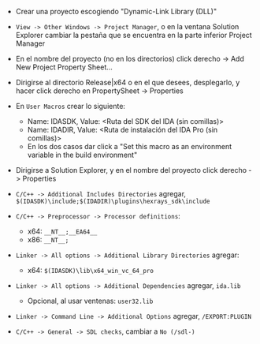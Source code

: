 - Crear una proyecto escogiendo "Dynamic-Link Library (DLL)"
- `View -> Other Windows -> Project Manager`, o en la ventana Solution Explorer cambiar la pestaña que se encuentra en la parte inferior Project Manager
- En el nombre del proyecto (no en los directorios) click derecho -> Add New Project Property Sheet...
- Dirigirse al directorio Release|x64 o en el que desees, desplegarlo, y hacer click derecho en PropertySheet -> Properties
- En `User Macros` crear lo siguiente:
  - Name: IDASDK, Value: <Ruta del SDK del IDA (sin comillas)>
  - Name: IDADIR, Value: <Ruta de instalación del IDA Pro (sin comillas)>
  - En los dos casos dar click a "Set this macro as an environment variable in the build environment"


- Dirigirse a Solution Explorer, y en el nombre del proyecto click derecho -> Properties
- `C/C++ -> Additional Includes Directories` agregar, `$(IDASDK)\include;$(IDADIR)\plugins\hexrays_sdk\include`
- `C/C++ -> Preprocessor -> Processor definitions`:
  - x64: `__NT__;__EA64__`
  - x86: `__NT__;` 
- `Linker -> All options -> Additional Library Directories` agregar:
  - x64: `$(IDASDK)\lib\x64_win_vc_64_pro`
- `Linker -> All options -> Additional Dependencies` agregar, `ida.lib`
  - Opcional, al usar ventenas: `user32.lib`
- `Linker -> Command Line -> Additional Options` agregar, `/EXPORT:PLUGIN`


- `C/C++ -> General -> SDL checks`, cambiar a `No (/sdl-)`
